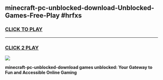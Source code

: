
## minecraft-pc-unblocked-download-Unblocked-Games-Free-Play #hrfxs
<h3>
<a href="https://us.freeplayer.one?title=minecraft-pc-unblocked-download&ref=9M">CLICK TO PLAY</a></h3>
<hr>

<h3>
<a href="https://us.freeplayer.one?title=minecraft-pc-unblocked-download&ref=9M">CLICK 2 PLAY</a>
  
</h3>

<a href="https://us.freeplayer.one?title=minecraft-pc-unblocked-download&ref=9M"><img src="https://clearcache.store/games.png"></a>


**minecraft-pc-unblocked-download games unblocked: Your Gateway to Fun and Accessible Online Gaming**
